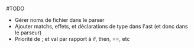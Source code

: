 #TODO

- Gérer noms de fichier dans le parser
- Ajouter matchs, effets, et déclarations de type dans l'ast (et donc dans le parseur)
- Priorité de ; et val par rapport à if, then, ==, etc